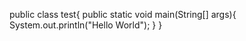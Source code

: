 public class test{
	public static void main(String[] args){
	 System.out.println("Hello World");
	}
}
